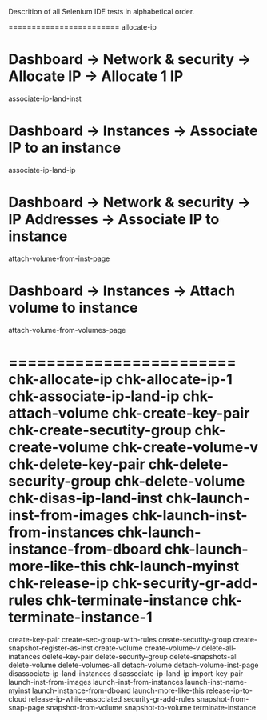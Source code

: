 Descrition of all Selenium IDE tests in alphabetical order.

========================
allocate-ip

Dashboard -> Network & security -> Allocate IP -> Allocate 1 IP
========================
associate-ip-land-inst

Dashboard -> Instances -> Associate IP to an instance
========================
associate-ip-land-ip

Dashboard -> Network & security -> IP Addresses -> Associate IP to instance
========================
attach-volume-from-inst-page

Dashboard -> Instances -> Attach volume to instance
========================

attach-volume-from-volumes-page

========================
chk-allocate-ip
chk-allocate-ip-1
chk-associate-ip-land-ip
chk-attach-volume
chk-create-key-pair
chk-create-secutity-group
chk-create-volume
chk-create-volume-v
chk-delete-key-pair
chk-delete-security-group
chk-delete-volume
chk-disas-ip-land-inst
chk-launch-inst-from-images
chk-launch-inst-from-instances
chk-launch-instance-from-dboard
chk-launch-more-like-this
chk-launch-myinst
chk-release-ip
chk-security-gr-add-rules
chk-terminate-instance
chk-terminate-instance-1
========================
create-key-pair
create-sec-group-with-rules
create-secutity-group
create-snapshot-register-as-inst
create-volume
create-volume-v
delete-all-inatances
delete-key-pair
delete-security-group
delete-snapshots-all
delete-volume
delete-volumes-all
detach-volume
detach-volume-inst-page
disassociate-ip-land-instances
disassociate-ip-land-ip
import-key-pair
launch-inst-from-images
launch-inst-from-instances
launch-inst-name-myinst
launch-instance-from-dboard
launch-more-like-this
release-ip-to-cloud
release-ip-while-associated
security-gr-add-rules
snapshot-from-snap-page
snapshot-from-volume
snapshot-to-volume
terminate-instance


